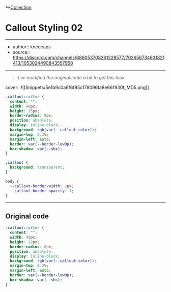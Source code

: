 ↪[Collection](Collection.md)

# Callout Styling 02

---

- author:: kneecaps
- source:: https://discord.com/channels/686053708261228577/702656734631821413/1053024490843557958

---

> _I've modified the original code a bit to get this look_

cover:: ![[Snippets/5e1b9c0a6f6f85c178096fa8e661930f_MD5.png]]

```css
.callout::after {
  content: "";
  width: 48px;
  height: 15px;
  border-radius: 8px;
  position: absolute;
  display: inline-block;
  background: rgb(var(--callout-color));
  margin-top: 0.3%;
  margin-left: auto;
  border: var(--border-lowOp);
  box-shadow: var(--sbs);
}

.callout {
  background: transparent;
}

body {
  --callout-border-width: 2px;
  --callout-border-opacity: 1;
}
```

---

## Original code

```css
.callout::after {
  content: "";
  width: 48px;
  height: 12px;
  border-radius: 8px;
  position: absolute;
  display: inline-block;
  background: rgb(var(--callout-color));
  margin-top: 0.3%;
  margin-left: auto;
  border: var(--border-lowOp);
  box-shadow: var(--sbs);
}
```

